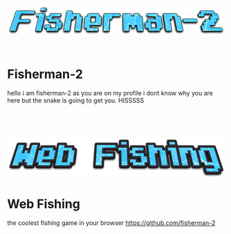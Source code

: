 <p align="center"><img src="fisherman-2-logo.png" /></p>
<br>

# Fisherman-2

hello i am fisherman-2 as you are on my profile i dont know why you are here but the snake is going to get you. HISSSSS

<br>
<br>
<br>
<p align="center"><img src="webfishinglogo.png" /></p>

# Web Fishing
the coolest fishing game in your browser https://github.com/fisherman-2
